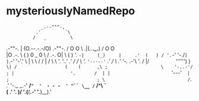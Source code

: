 # mysteriouslyNamedRepo

                 _.--"""-,
               .'         `\
              /   _         \
 .-""-.       |  (O\.--.-.-/O)          .-""-.
/ O O  \      .\|(_._.__._.__)         /  O O \
|O .-.  \    (   )   0 _ 0   \        /  .-. O|
\ (   )  '.   `-|     (_)     |     .'  (   ) /
 '.`-'     '-./`|             |`\.-'     '-'.'
   \         |  \   \     /   /  |         /
    \        \   '.  '._.'  .'   /        /
     \        '.   `'-----'`   .'        /
      \   .'    '-._        .-'\   '.   /
       |/`          `'''''')    )    `\|
       /                  (    (      ,\
      ;                    \    '-..-'/ ;
      |                     '.       /  |
      |                       `'---'`   |
      ;                                 ;
       \                               /
        `.                           .'
          '-._                   _.-'
           __/`"  '  - - -  ' "`` \__
         /`            /^\           `\
         \(          .'   '.         )/
          '.(__(__.-'       '.__)__).'